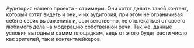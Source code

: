 Аудитория нашего проекта - стримеры. Они хотят делать такой контент, который хотят видеть и они, и их аудитория, при этом не ограничивая себя в своих выражениях и, соответственно, не отвлекаться от своего любимого дела на модерацию собственной речи. Так же, данные условия выгодны и самим площадкам, ведь от этого будет расти число как зрителей, так и контентмейкеров.
